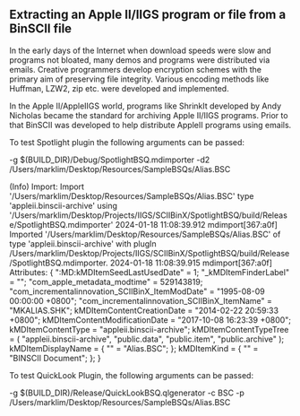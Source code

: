 ## Extracting an Apple II/IIGS program or file from a BinSCII file


In the early days of the Internet when download speeds were slow and programs not bloated, many demos and programs were distributed via emails. Creative programmers develop encryption schemes with the primary aim of preserving file integrity. Various encoding methods like Huffman, LZW2, zip etc. were developed and implemented.

In the Apple II/AppleIIGS world, programs like ShrinkIt developed by Andy Nicholas became the standard for archiving Apple II/IIGS programs. Prior to that BinSCII was developed to help distribute AppleII programs using emails.

To test Spotlight plugin the following arguments can be passed:

-g $(BUILD_DIR)/Debug/SpotlightBSQ.mdimporter
-d2 /Users/marklim/Desktop/Resources/SampleBSQs/Alias.BSC

(Info) Import: Import '/Users/marklim/Desktop/Resources/SampleBSQs/Alias.BSC' type 'appleii.binscii-archive' using '/Users/marklim/Desktop/Projects/IIGS/SCIIBinX/SpotlightBSQ/build/Release/SpotlightBSQ.mdimporter'
2024-01-18 11:08:39.912 mdimport[367:a0f] Imported '/Users/marklim/Desktop/Resources/SampleBSQs/Alias.BSC' of type 'appleii.binscii-archive' with plugIn /Users/marklim/Desktop/Projects/IIGS/SCIIBinX/SpotlightBSQ/build/Release/SpotlightBSQ.mdimporter.
2024-01-18 11:08:39.915 mdimport[367:a0f] Attributes: {
    ":MD:kMDItemSeedLastUsedDate" = 1;
    "_kMDItemFinderLabel" = "<null>";
    "com_apple_metadata_modtime" = 529143819;
    "com_incrementalinnovation_SCIIBinX_ItemModDate" = "1995-08-09 00:00:00 +0800";
    "com_incrementalinnovation_SCIIBinX_ItemName" = "MKALIAS.SHK";
    kMDItemContentCreationDate = "2014-02-22 20:59:33 +0800";
    kMDItemContentModificationDate = "2017-10-08 16:23:39 +0800";
    kMDItemContentType = "appleii.binscii-archive";
    kMDItemContentTypeTree =     (
        "appleii.binscii-archive",
        "public.data",
        "public.item",
        "public.archive"
    );
    kMDItemDisplayName =     {
        "" = "Alias.BSC";
    };
    kMDItemKind =     {
        "" = "BINSCII Document";
    };
}


To test QuickLook Plugin, the following arguments can be passed:

-g $(BUILD_DIR)/Release/QuickLookBSQ.qlgenerator
-c BSC
-p /Users/marklim/Desktop/Resources/SampleBSQs/Alias.BSC
